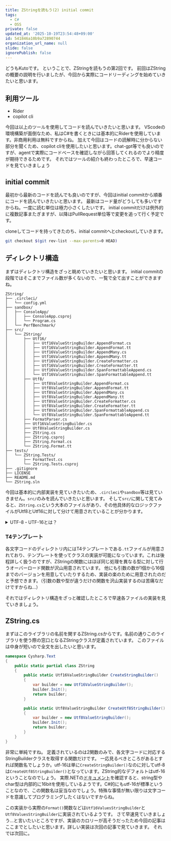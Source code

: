 ```yaml
---
title: ZStringを読もう(2) initial commit
tags:
  - C#
  - OSS
private: false
updated_at: '2025-10-19T23:54:48+09:00'
id: 541846a10b9a72890744
organization_url_name: null
slide: false
ignorePublish: false
---
```

どうもKutoです。
ということで、ZStringを読もうの第2回です。
前回はZStringの概要の説明を行いましたが、今回から実際にコードリーディングを始めていきたいと思います。

## 利用ツール

* Rider
* copilot cli

今回は以上のツールを使用してコードを読んでいきたいと思います。
VScodeの環境構築が面倒なため、私はC#を書くときには基本的にRiderを使用しています。非商用利用は無料ですからね。
加えて今回はコードの読解時に分からない部分を聞くため、copilot cliを使用したいと思います。chat-gpt等でも良いのですが、agentで実際にコードベースを確認しながら回答してくれるのでより精度が期待できるためです。
それではツールの紹介も終わったところで、早速コードを見ていきましょう

## initial commit

最初から最新のコードを読んでも良いのですが、今回はinitial commitから順番にコードを読んでいきたいと思います。
最新はコード量がどうしても多いですからね。一度に読む単位は極力小さくしたいです。
initial commitだけは例外的に複数記事またぎますが、以降はPullRequest単位等で変更を追って行く予定です。

cloneしてコードを持ってきたのち、initial commitへとcheckoutしていきます。

```sh
git checkout $(git rev-list --max-parents=0 HEAD)
```

## ディレクトリ構造

まずはディレクトリ構造をざっと眺めていきたいと思います。
initial commitの段階ではそこまでファイル数が多くないので、一覧で全て出すことができますね。

```
ZString/
├── .circleci/
│   └── config.yml
├── sandbox/
│   ├── ConsoleApp/
│   │   ├── ConsoleApp.csproj
│   │   └── Program.cs
│   └── PerfBenchmark/
├── src/
│   └── ZString/
│       ├── Utf16/
│       │   ├── Utf16ValueStringBuilder.AppendFormat.cs
│       │   ├── Utf16ValueStringBuilder.AppendFormat.tt
│       │   ├── Utf16ValueStringBuilder.AppendMany.cs
│       │   ├── Utf16ValueStringBuilder.AppendMany.tt
│       │   ├── Utf16ValueStringBuilder.CreateFormatter.cs
│       │   ├── Utf16ValueStringBuilder.CreateFormatter.tt
│       │   ├── Utf16ValueStringBuilder.SpanFormattableAppend.cs
│       │   └── Utf16ValueStringBuilder.SpanFormattableAppend.tt
│       ├── Utf8/
│       │   ├── Utf8ValueStringBuilder.AppendFormat.cs
│       │   ├── Utf8ValueStringBuilder.AppendFormat.tt
│       │   ├── Utf8ValueStringBuilder.AppendMany.cs
│       │   ├── Utf8ValueStringBuilder.AppendMany.tt
│       │   ├── Utf8ValueStringBuilder.CreateFormatter.cs
│       │   ├── Utf8ValueStringBuilder.CreateFormatter.tt
│       │   ├── Utf8ValueStringBuilder.SpanFormattableAppend.cs
│       │   └── Utf8ValueStringBuilder.SpanFormattableAppend.tt
│       ├── FormatParser.cs
│       ├── Utf16ValueStringBuilder.cs
│       ├── Utf8ValueStringBuilder.cs
│       ├── ZString.cs
│       ├── ZString.csproj
│       ├── ZString.Format.cs
│       └── ZString.Format.tt
├── tests/
│   └── ZString.Tests/
│       ├── FormatTest.cs
│       └── ZString.Tests.csproj
├── .gitignore
├── LICENSE
├── README.md
└── ZString.sln
```

今回は基本的に内部実装を見ていきたいため、`.circleci`や`sandbox`等は見ていきません。`src/`のみを読んでいきたいと思います。
そして`src/`に関して見てみると、`ZString.cs`という大本のファイルがあり、その他具体的なロジックファイルがUtf8とUtf16に対して分けて用意されていることが分かります。

<details>
  <summary>UTF-8・UTF-16とは？</summary>
  Chat-GPTの解答を示しておこうと思います。

  ## 🔤 文字コードとは

  まず前提として、**コンピュータは文字を直接理解できない**ので、文字を「数値」に変換して保存・通信します。
  この「文字 → 数値」の対応ルールが **文字コード（エンコーディング）** です。

  その中でも有名なのが
  ➡️ **UTF-8**
  ➡️ **UTF-16**
  です。どちらも **Unicode** という国際的な文字セットを使います。

  ---

  ## 🧩 Unicodeとは？

  Unicodeは、世界中の文字（日本語・英語・絵文字など）に一意な番号（コードポイント）を割り当てた仕組みです。

  例：

  | 文字 | Unicodeコードポイント |
  | -- | -------------- |
  | A  | U+0041         |
  | あ  | U+3042         |
  | 😃 | U+1F603        |

  ---

  ## ⚙️ UTF-8 と UTF-16 の違い

  | 特徴            | UTF-8                 | UTF-16                |
  | ------------- | --------------------- | --------------------- |
  | エンコーディング単位    | 1バイトごと（8ビット）          | 2バイトごと（16ビット）         |
  | 可変長 or 固定長    | **可変長（1〜4バイト）**       | **可変長（2または4バイト）**     |
  | ASCII文字（英数字）  | **1バイトで表現可能**（超効率的）   | **2バイト固定**（少し無駄）      |
  | 日本語など非ASCII文字 | 3バイト                  | 2バイト（または4バイト）         |
  | 主な利用場所        | Web、Linux、JSON、HTMLなど | Windows、.NET、Java内部など |
  | メリット          | 英語中心のデータが軽い           | 国際文字を扱うとき効率的          |
  | デメリット         | 日本語や絵文字が多いと重くなる       | 英語中心だと無駄が多い           |

  ---

  ## 🔍 具体例（文字列「Aあ😃」の場合）

  | 文字     | UTF-8 (16進) | バイト数 | UTF-16 (16進) | バイト数 |
  | ------ | ----------- | ---- | ------------ | ---- |
  | A      | 41          | 1    | 0041         | 2    |
  | あ      | E3 81 82    | 3    | 3042         | 2    |
  | 😃     | F0 9F 98 83 | 4    | D83D DE03    | 4    |
  | **合計** | **8バイト**    |      | **8バイト**     |      |

  ---

  ## 💡 ざっくり使い分け

  * **UTF-8**：Webやファイル保存、通信など → デファクト標準（世界中で主流）
  * **UTF-16**：Windows内部、C#、Javaの文字列 → 内部表現で多い

  ---

  ## まとめ

  つまり1文字を何byteで表すかの設定ということみたいです。
  utf-8の世界ではchar型が基本1byteになり、utf-16の世界ではchar型が基本2byteになるみたいですね。
  ただ一部例外は存在しているみたいで、絵文字などを表現する際はutf-16でも4byteになるそうです。これを考慮できていないと絵文字の`.Length`が2倍になって出てくることもあるのだとか…。

</details>

### T4テンプレート
各文字コードのディレクトリ内にはT4テンプレートである`.tt`ファイルが用意されており、テンプレートを使ってクラスの実装が可能になっています。これは後程詳しく扱うのですが、ZStringの関数にはほぼ同じ処理を異なる型に対して行うオーバーロード関数が沢山用意されています。
他にも引数の数が1個から16個までのバージョンを用意していたりするため、実装の楽のために用意されたのだと予想できます。（引数の数や型が違うだけの関数を沢山実装するのは苦痛なだけですからね…）

それではディレクトリ構造をざっと確認したところで早速各ファイルの実装を見ていきましょう。

## ZString.cs

まずはこのライブラリの名前を関するZString.csからです。名前の通りこのライブラリを使う際の窓口となるZStringクラスが定義されています。
このファイルは中身が短いので全文を出したいと思います。

```cs
namespace Cysharp.Text
{
    public static partial class ZString
    {
        public static Utf16ValueStringBuilder CreateStringBuilder()
        {
            var builder = new Utf16ValueStringBuilder();
            builder.Init();
            return builder;
        }

        public static Utf8ValueStringBuilder CreateUtf8StringBuilder()
        {
            var builder = new Utf8ValueStringBuilder();
            builder.Init();
            return builder;
        }
    }
}
```

非常に単純ですね。
定義されているのは2関数のみで、各文字コードに対応するStringBuilderクラスを取得する関数だけです。
一応見るべきところがあるとすれば関数名でしょうか。utf-16は単に`CreateStringBuilder()`なのに対してutf-8は`CreateUtf8StringBuilder()`となっています。ZString的なデフォルトはutf-16ということなのでしょう。
実際.NETの[ドキュメント](https://learn.microsoft.com/ja-jp/dotnet/standard/base-types/character-encoding-introduction)を確認すると、string型やchar型は内部的に16bitを使用しているようです。C#的にもutf-16が標準ということなので、この関数名は妥当なのでしょう。特殊な事情が無い限りは文字コードを意識してプログラミングしたくはないですからね。

この実装から実際の`Format()`関数などは`Utf16ValuesStringBuilder`と`Utf8ValuesStringBuilder`に実装されているようです。
さて早速見ていきましょう...と言いたいところですが、実装のカロリーが高そうだったため今回の記事はここまでとしたいと思います。詳しい実装は次回の記事で見ていきます。
それでは次回に。
